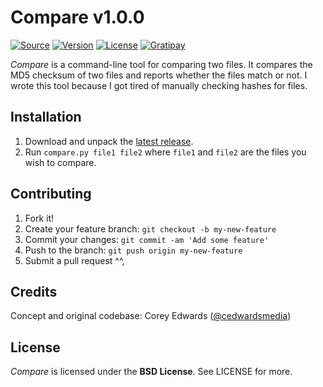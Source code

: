 # Compare v1.0.0

[![Source](https://img.shields.io/badge/source-cedwardsmedia/compare-blue.svg?style=flat-square "Source")](https://www.github.com/cedwardsmedia/compare)
[![Version](https://img.shields.io/badge/version-1.0.0-brightgreen.svg?style=flat-square)]()
[![License](https://img.shields.io/badge/license-BSD-lightgrey.svg?style=flat-square "License")](./LICENSE.md)
[![Gratipay](https://img.shields.io/gratipay/cedwardsmedia.svg?style=flat-square "License")](https://gratipay.com/~cedwardsmedia/)


_Compare_ is a command-line tool for comparing two files. It compares the MD5 checksum of two files and reports whether the files match or not. I wrote this tool because I got tired of manually checking hashes for files.

## Installation

1. Download and unpack the [latest release](https://github.com/cedwardsmedia/compare/releases).
2. Run `compare.py file1 file2` where `file1` and `file2` are the files you wish to compare.

## Contributing

1. Fork it!
2. Create your feature branch: `git checkout -b my-new-feature`
3. Commit your changes: `git commit -am 'Add some feature'`
4. Push to the branch: `git push origin my-new-feature`
5. Submit a pull request ^^,


## Credits
Concept and original codebase: Corey Edwards ([@cedwardsmedia](https://www.twitter.com/cedwardsmedia))

## License
_Compare_ is licensed under the **BSD License**. See LICENSE for more.

